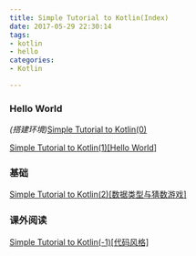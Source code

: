 ```yaml
---
title: Simple Tutorial to Kotlin(Index)
date: 2017-05-29 22:30:14
tags:
- kotlin
- hello
categories:
- Kotlin

---
```


### Hello World

*(搭建环境)*[Simple Tutorial to Kotlin(0)](/Kotlin/kotlin-0/)

[Simple Tutorial to Kotlin(1)[Hello World]](/Kotlin/kotlin-Hello-World/)

### 基础

[Simple Tutorial to Kotlin(2)[数据类型与猜数游戏]](http://blog.linyxus.xyz/2017/05/28/Kotlin-2-data-type-guessing-game/)

### 课外阅读

[Simple Tutorial to Kotlin(-1)[代码风格]](/Kotlin/Kotlin-1-Idioms/)